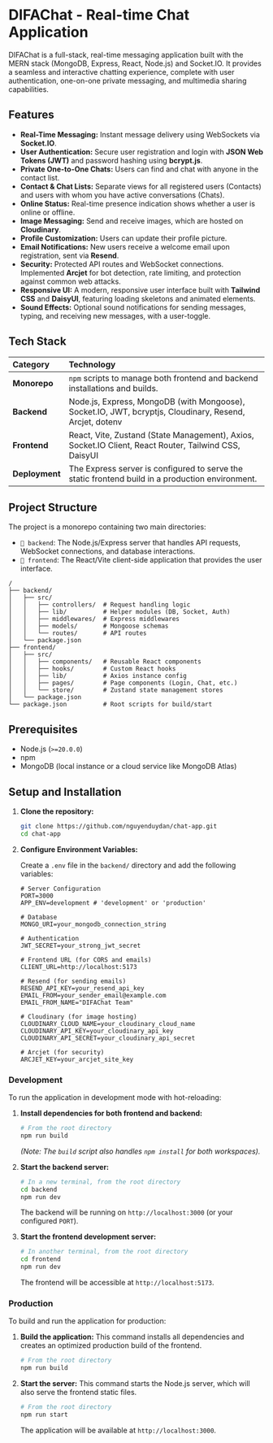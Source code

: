 # DIFAChat - Real-time Chat Application

DIFAChat is a full-stack, real-time messaging application built with the MERN stack (MongoDB, Express, React, Node.js) and Socket.IO. It provides a seamless and interactive chatting experience, complete with user authentication, one-on-one private messaging, and multimedia sharing capabilities.

## Features

- **Real-Time Messaging:** Instant message delivery using WebSockets via **Socket.IO**.
- **User Authentication:** Secure user registration and login with **JSON Web Tokens (JWT)** and password hashing using **bcrypt.js**.
- **Private One-to-One Chats:** Users can find and chat with anyone in the contact list.
- **Contact & Chat Lists:** Separate views for all registered users (Contacts) and users with whom you have active conversations (Chats).
- **Online Status:** Real-time presence indication shows whether a user is online or offline.
- **Image Messaging:** Send and receive images, which are hosted on **Cloudinary**.
- **Profile Customization:** Users can update their profile picture.
- **Email Notifications:** New users receive a welcome email upon registration, sent via **Resend**.
- **Security:** Protected API routes and WebSocket connections. Implemented **Arcjet** for bot detection, rate limiting, and protection against common web attacks.
- **Responsive UI:** A modern, responsive user interface built with **Tailwind CSS** and **DaisyUI**, featuring loading skeletons and animated elements.
- **Sound Effects:** Optional sound notifications for sending messages, typing, and receiving new messages, with a user-toggle.

## Tech Stack

| Category       | Technology                                                                                              |
| :------------- | :------------------------------------------------------------------------------------------------------ |
| **Monorepo**   | `npm` scripts to manage both frontend and backend installations and builds.                             |
| **Backend**    | Node.js, Express, MongoDB (with Mongoose), Socket.IO, JWT, bcryptjs, Cloudinary, Resend, Arcjet, dotenv |
| **Frontend**   | React, Vite, Zustand (State Management), Axios, Socket.IO Client, React Router, Tailwind CSS, DaisyUI   |
| **Deployment** | The Express server is configured to serve the static frontend build in a production environment.        |

## Project Structure

The project is a monorepo containing two main directories:

- `📁 backend`: The Node.js/Express server that handles API requests, WebSocket connections, and database interactions.
- `📁 frontend`: The React/Vite client-side application that provides the user interface.

```
/
├── backend/
│   ├── src/
│   │   ├── controllers/  # Request handling logic
│   │   ├── lib/          # Helper modules (DB, Socket, Auth)
│   │   ├── middlewares/  # Express middlewares
│   │   ├── models/       # Mongoose schemas
│   │   └── routes/       # API routes
│   └── package.json
├── frontend/
│   ├── src/
│   │   ├── components/   # Reusable React components
│   │   ├── hooks/        # Custom React hooks
│   │   ├── lib/          # Axios instance config
│   │   ├── pages/        # Page components (Login, Chat, etc.)
│   │   └── store/        # Zustand state management stores
│   └── package.json
└── package.json          # Root scripts for build/start
```

## Prerequisites

- Node.js (`>=20.0.0`)
- npm
- MongoDB (local instance or a cloud service like MongoDB Atlas)

## Setup and Installation

1.  **Clone the repository:**

    ```bash
    git clone https://github.com/nguyenduydan/chat-app.git
    cd chat-app
    ```

2.  **Configure Environment Variables:**

    Create a `.env` file in the `backend/` directory and add the following variables:

    ```env
    # Server Configuration
    PORT=3000
    APP_ENV=development # 'development' or 'production'

    # Database
    MONGO_URI=your_mongodb_connection_string

    # Authentication
    JWT_SECRET=your_strong_jwt_secret

    # Frontend URL (for CORS and emails)
    CLIENT_URL=http://localhost:5173

    # Resend (for sending emails)
    RESEND_API_KEY=your_resend_api_key
    EMAIL_FROM=your_sender_email@example.com
    EMAIL_FROM_NAME="DIFAChat Team"

    # Cloudinary (for image hosting)
    CLOUDINARY_CLOUD_NAME=your_cloudinary_cloud_name
    CLOUDINARY_API_KEY=your_cloudinary_api_key
    CLOUDINARY_API_SECRET=your_cloudinary_api_secret

    # Arcjet (for security)
    ARCJET_KEY=your_arcjet_site_key
    ```

### Development

To run the application in development mode with hot-reloading:

1.  **Install dependencies for both frontend and backend:**

    ```bash
    # From the root directory
    npm run build
    ```

    _(Note: The `build` script also handles `npm install` for both workspaces)._

2.  **Start the backend server:**

    ```bash
    # In a new terminal, from the root directory
    cd backend
    npm run dev
    ```

    The backend will be running on `http://localhost:3000` (or your configured `PORT`).

3.  **Start the frontend development server:**
    ```bash
    # In another terminal, from the root directory
    cd frontend
    npm run dev
    ```
    The frontend will be accessible at `http://localhost:5173`.

### Production

To build and run the application for production:

1.  **Build the application:**
    This command installs all dependencies and creates an optimized production build of the frontend.

    ```bash
    # From the root directory
    npm run build
    ```

2.  **Start the server:**
    This command starts the Node.js server, which will also serve the frontend static files.
    ```bash
    # From the root directory
    npm run start
    ```
    The application will be available at `http://localhost:3000`.
